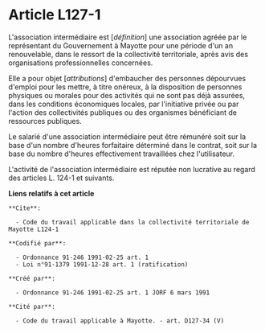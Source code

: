 # Article L127-1

L'association intermédiaire est [*définition*] une association agréée par le représentant du Gouvernement à Mayotte pour une
période d'un an renouvelable, dans le ressort de la collectivité territoriale, après avis des organisations professionnelles
concernées.

Elle a pour objet [*attributions*] d'embaucher des personnes dépourvues d'emploi pour les mettre, à titre onéreux, à la
disposition de personnes physiques ou morales pour des activités qui ne sont pas déjà assurées, dans les conditions
économiques locales, par l'initiative privée ou par l'action des collectivités publiques ou des organismes bénéficiant de
ressources publiques.

Le salarié d'une association intermédiaire peut être rémunéré soit sur la base d'un nombre d'heures forfaitaire déterminé
dans le contrat, soit sur la base du nombre d'heures effectivement travaillées chez l'utilisateur.

L'activité de l'association intermédiaire est réputée non lucrative au regard des articles L. 124-1 et suivants.

**Liens relatifs à cet article**

	**Cite**:

	  - Code du travail applicable dans la collectivité territoriale de Mayotte L124-1

	**Codifié par**:

	  - Ordonnance 91-246 1991-02-25 art. 1
	  - Loi n°91-1379 1991-12-28 art. 1 (ratification)

	**Créé par**:

	  - Ordonnance 91-246 1991-02-25 art. 1 JORF 6 mars 1991

	**Cité par**:

	  - Code du travail applicable à Mayotte. - art. D127-34 (V)
